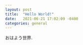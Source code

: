```yaml
---
layout: post
title:  "Hello World!"
date:   2021-06-21 17:02:09 -0400
categories: general
---
```


おはよう世界.